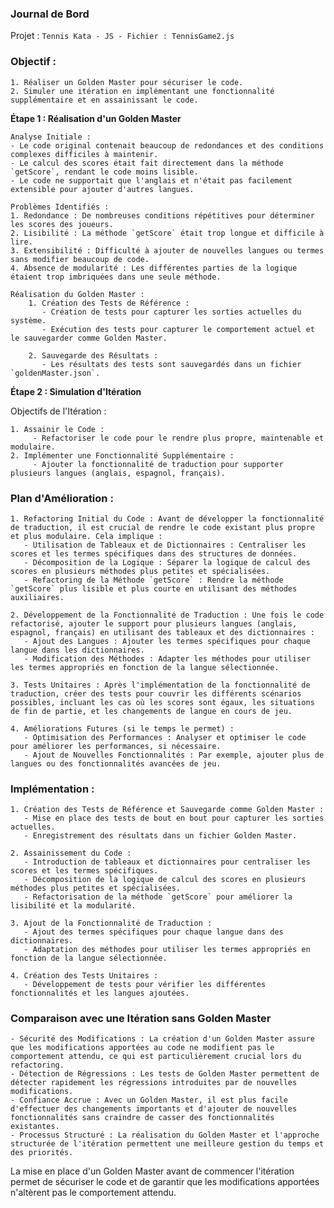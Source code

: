### Journal de Bord

Projet : `Tennis Kata - JS - Fichier : TennisGame2.js`

### Objectif :

    1. Réaliser un Golden Master pour sécuriser le code.
    2. Simuler une itération en implémentant une fonctionnalité supplémentaire et en assainissant le code.
   
**Étape 1 : Réalisation d'un Golden Master**

	Analyse Initiale :
	- Le code original contenait beaucoup de redondances et des conditions complexes difficiles à maintenir.
	- Le calcul des scores était fait directement dans la méthode `getScore`, rendant le code moins lisible.
	- Le code ne supportait que l'anglais et n'était pas facilement extensible pour ajouter d'autres langues.

	Problèmes Identifiés :
	1. Redondance : De nombreuses conditions répétitives pour déterminer les scores des joueurs.
	2. Lisibilité : La méthode `getScore` était trop longue et difficile à lire.
	3. Extensibilité : Difficulté à ajouter de nouvelles langues ou termes sans modifier beaucoup de code.
	4. Absence de modularité : Les différentes parties de la logique étaient trop imbriquées dans une seule méthode.

	Réalisation du Golden Master :
		1. Création des Tests de Référence :
		   - Création de tests pour capturer les sorties actuelles du système.
		   - Exécution des tests pour capturer le comportement actuel et le sauvegarder comme Golden Master.
		   
		2. Sauvegarde des Résultats :
		   - Les résultats des tests sont sauvegardés dans un fichier `goldenMaster.json`.

**Étape 2 : Simulation d'Itération**

Objectifs de l'Itération :

    1. Assainir le Code :
         - Refactoriser le code pour le rendre plus propre, maintenable et modulaire.
    2. Implémenter une Fonctionnalité Supplémentaire :
         - Ajouter la fonctionnalité de traduction pour supporter plusieurs langues (anglais, espagnol, français).

### Plan d'Amélioration :

	1. Refactoring Initial du Code : Avant de développer la fonctionnalité de traduction, il est crucial de rendre le code existant plus propre et plus modulaire. Cela implique :
	   - Utilisation de Tableaux et de Dictionnaires : Centraliser les scores et les termes spécifiques dans des structures de données.
	   - Décomposition de la Logique : Séparer la logique de calcul des scores en plusieurs méthodes plus petites et spécialisées.
	   - Refactoring de la Méthode `getScore` : Rendre la méthode `getScore` plus lisible et plus courte en utilisant des méthodes auxiliaires.

	2. Développement de la Fonctionnalité de Traduction : Une fois le code refactorisé, ajouter le support pour plusieurs langues (anglais, espagnol, français) en utilisant des tableaux et des dictionnaires :
	   - Ajout des Langues : Ajouter les termes spécifiques pour chaque langue dans les dictionnaires.
	   - Modification des Méthodes : Adapter les méthodes pour utiliser les termes appropriés en fonction de la langue sélectionnée.

	3. Tests Unitaires : Après l'implémentation de la fonctionnalité de traduction, créer des tests pour couvrir les différents scénarios possibles, incluant les cas où les scores sont égaux, les situations de fin de partie, et les changements de langue en cours de jeu.

	4. Améliorations Futures (si le temps le permet) :
	   - Optimisation des Performances : Analyser et optimiser le code pour améliorer les performances, si nécessaire.
	   - Ajout de Nouvelles Fonctionnalités : Par exemple, ajouter plus de langues ou des fonctionnalités avancées de jeu.

### Implémentation :

	1. Création des Tests de Référence et Sauvegarde comme Golden Master :
	   - Mise en place des tests de bout en bout pour capturer les sorties actuelles.
	   - Enregistrement des résultats dans un fichier Golden Master.

	2. Assainissement du Code :
	   - Introduction de tableaux et dictionnaires pour centraliser les scores et les termes spécifiques.
	   - Décomposition de la logique de calcul des scores en plusieurs méthodes plus petites et spécialisées.
	   - Refactorisation de la méthode `getScore` pour améliorer la lisibilité et la modularité.

	3. Ajout de la Fonctionnalité de Traduction :
	   - Ajout des termes spécifiques pour chaque langue dans des dictionnaires.
	   - Adaptation des méthodes pour utiliser les termes appropriés en fonction de la langue sélectionnée.

	4. Création des Tests Unitaires :
	   - Développement de tests pour vérifier les différentes fonctionnalités et les langues ajoutées.

### Comparaison avec une Itération sans Golden Master

	- Sécurité des Modifications : La création d'un Golden Master assure que les modifications apportées au code ne modifient pas le comportement attendu, ce qui est particulièrement crucial lors du refactoring.
	- Détection de Régressions : Les tests de Golden Master permettent de détecter rapidement les régressions introduites par de nouvelles modifications.
	- Confiance Accrue : Avec un Golden Master, il est plus facile d'effectuer des changements importants et d'ajouter de nouvelles fonctionnalités sans craindre de casser des fonctionnalités existantes.
	- Processus Structuré : La réalisation du Golden Master et l'approche structurée de l'itération permettent une meilleure gestion du temps et des priorités.

La mise en place d'un Golden Master avant de commencer l'itération permet de sécuriser le code et de garantir que les modifications apportées n'altèrent pas le comportement attendu.